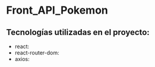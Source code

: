 # Front_API_Pokemon

## Tecnologías utilizadas en el proyecto:
* react:
* react-router-dom:
* axios: